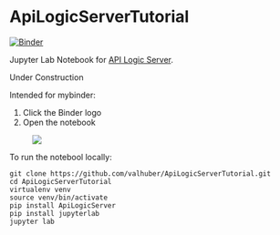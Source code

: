 # ApiLogicServerTutorial

[![Binder](http://mybinder.org/badge_logo.svg)](https://notebooks.gesis.org/binder/v2/gh/valhuber/ApiLogicServerTutorial/HEAD?urlpath=lab)

Jupyter Lab Notebook for [API Logic Server](https://github.com/valhuber/ApiLogicServer#readme).

Under Construction

Intended for mybinder:
1. Click the Binder logo
2. Open the notebook

<figure><img src="https://github.com/valhuber/ApiLogicServer/blob/main/images/tutorial/notebook-workspace.png?raw=true"></figure>


To run the notebool locally:
```
git clone https://github.com/valhuber/ApiLogicServerTutorial.git
cd ApiLogicServerTutorial
virtualenv venv
source venv/bin/activate
pip install ApiLogicServer
pip install jupyterlab
jupyter lab
```
